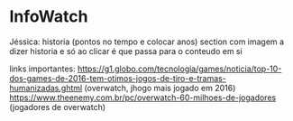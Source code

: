 # InfoWatch
 
Jéssica:
historia (pontos no tempo e colocar anos)
section com imagem a dizer historia e só ao clicar é que passa para o conteudo em si




links importantes:
https://g1.globo.com/tecnologia/games/noticia/top-10-dos-games-de-2016-tem-otimos-jogos-de-tiro-e-tramas-humanizadas.ghtml (overwatch, jhogo mais jogado em 2016)
https://www.theenemy.com.br/pc/overwatch-60-milhoes-de-jogadores (jogadores de overwatch)